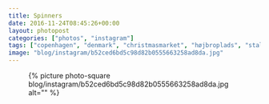 ```yaml
---
title: Spinners
date: 2016-11-24T08:45:26+00:00
layout: photopost
categories: ["photos", "instagram"]
tags: ["copenhagen", "denmark", "christmasmarket", "højbroplads", "stall"]
image: "blog/instagram/b52ced6bd5c98d82b0555663258ad8da.jpg"
---
```


<figure class="photo photo--square">
  {% picture photo-square blog/instagram/b52ced6bd5c98d82b0555663258ad8da.jpg alt="" %}
</figure>


